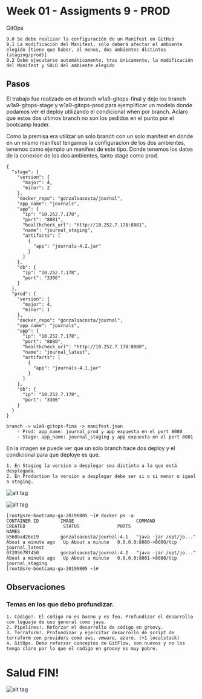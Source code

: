 # Week 01 - Assigments 9 - PROD

GitOps

	9.0	Se debe realizar la configuración de un Manifest en GitHub
	9.1	La modificación del Manifest, sólo deberá afectar el ambiente elegido [tiene que haber, al menos, dos ambientes distintos (staging/prod)]
	9.2	Debe ejecutarse automáticamente, tras únicamente, la modificación del Manifest y SOLO del ambiente elegido

## Pasos

El trabajo fue realizado en el branch w1a9-gitops-final y deje los branch w1a9-gitops-stage y w1a9-gitops-prod para ejemplificar un modelo donde
podamos ver el deploy utilizando el condicional when por branch. Aclaro que estos dos ultimos branch no son los pedidos en el punto por el bootcamp leader.

Como la premisa era utilizar un solo branch con un solo manifest en donde en un mismo manifest tengamos la configuracion de los dos ambientes, 
tenemos como ejemplo un manifest de este tipo. Donde tenemos los datos de la conexion de los dos ambientes, tanto stage como prod.


```
{
  "stage": {
    "version": {
      "major": 4,
      "minor": 2
    },
    "docker_repo": "gonzaloacosta/journal",
    "app_name": "journals",
    "app": {
      "ip": "10.252.7.178",
      "port": "8081",
      "healthcheck_url": "http://10.252.7.178:8081",
      "name": "journal_staging",
      "artifacts": [
        {
          "app": "journals-4.2.jar"
        }
      ]
    },
    "db": {
      "ip": "10.252.7.178",
      "port": "3306"
    }
  },
  "prod": {
    "version": {
      "major": 4,
      "minor": 1
    },
    "docker_repo": "gonzaloacosta/journal",
    "app_name": "journals",
    "app": {
      "ip": "10.252.7.178",
      "port": "8080",
      "healthcheck_url": "http://10.252.7.178:8080",
      "name": "journal_latest",
      "artifacts": [
        {
          "app": "journals-4.1.jar"
        }
      ]
    },
    "db": {
      "ip": "10.252.7.178",
      "port": "3306"
    }
  }
}
```


	branch -> w1a9-gitops-fina -> manifest.json
		- Prod: app_name: journal_prod y app expuesta en el port 8080
		- Stage: app_name: journal_staging y app expuesta en el port 8081

En la imagen se puede ver que un solo branch hace dos deploy y el condicional para que deploye es que.

	1. En Staging la version a desplegar sea distinta a la que está desplegada.
	2. En Production la version a desplegar debe ser si o si menor o igual a staging.
 
![alt tag](https://raw.githubusercontent.com/semperti-bootcamp/sre-bootcamp-ga-20190805/w1a9-gitops-final/images/gitops-final1.png "gitops-final1.png")

![alt tag](https://raw.githubusercontent.com/semperti-bootcamp/sre-bootcamp-ga-20190805/w1a9-gitops-final/images/gitops-final2.png "gitops-final2.png")

```
[root@sre-bootcamp-ga-20190805 ~]# docker ps -a
CONTAINER ID        IMAGE                       COMMAND                  CREATED              STATUS              PORTS                    NAMES
b560bad26e19        gonzaloacosta/journal:4.1   "java -jar /opt/jo..."   About a minute ago   Up About a minute   0.0.0.0:8080->8080/tcp   journal_latest
0f205678f450        gonzaloacosta/journal:4.2   "java -jar /opt/jo..."   About a minute ago   Up About a minute   0.0.0.0:8081->8080/tcp   journal_staging
[root@sre-bootcamp-ga-20190805 ~]# 
```

## Observaciones

### Temas en los que debo profundizar.

	1. Código!. El código no es bueno y es feo. Profundizar el desarrollo con leguaje de uso general como java.
	2. Pipelines!. Reforzar el desarrollo de código en groovy.
	3. Terraform!. Profundizar y ejercitar desarrollo de script de terraform con providers como aws, vmware, azure. (+1 localstack)
	4. GitOps. Debo reforzar conceptos de GitFlow, son nuevos y no los tengo claro por lo que el codigo en groovy es muy pobre.

# Salud FIN!
![alt tag](https://raw.githubusercontent.com/semperti-bootcamp/sre-bootcamp-ga-20190805/w1ar9-gitops-final/images/Guinness.jpg "Guinness.jpg")

